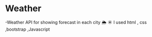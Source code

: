 # Weather
-Weather API for showing forecast in each city 🌦 ☀
I used html , css ,bootstrap ,Javascript
